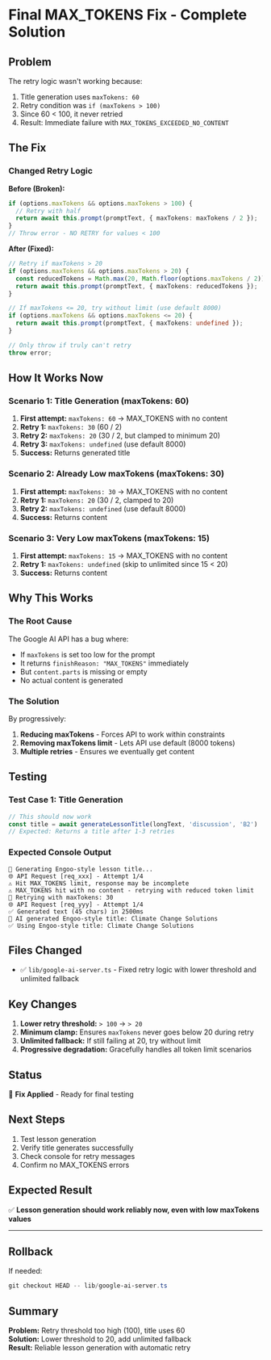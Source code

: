 # Final MAX_TOKENS Fix - Complete Solution

## Problem

The retry logic wasn't working because:
1. Title generation uses `maxTokens: 60`
2. Retry condition was `if (maxTokens > 100)` 
3. Since 60 < 100, it never retried
4. Result: Immediate failure with `MAX_TOKENS_EXCEEDED_NO_CONTENT`

## The Fix

### Changed Retry Logic

**Before (Broken):**
```typescript
if (options.maxTokens && options.maxTokens > 100) {
  // Retry with half
  return await this.prompt(promptText, { maxTokens: maxTokens / 2 });
}
// Throw error - NO RETRY for values < 100
```

**After (Fixed):**
```typescript
// Retry if maxTokens > 20
if (options.maxTokens && options.maxTokens > 20) {
  const reducedTokens = Math.max(20, Math.floor(options.maxTokens / 2));
  return await this.prompt(promptText, { maxTokens: reducedTokens });
}

// If maxTokens <= 20, try without limit (use default 8000)
if (options.maxTokens && options.maxTokens <= 20) {
  return await this.prompt(promptText, { maxTokens: undefined });
}

// Only throw if truly can't retry
throw error;
```

## How It Works Now

### Scenario 1: Title Generation (maxTokens: 60)

1. **First attempt:** `maxTokens: 60` → MAX_TOKENS with no content
2. **Retry 1:** `maxTokens: 30` (60 / 2)
3. **Retry 2:** `maxTokens: 20` (30 / 2, but clamped to minimum 20)
4. **Retry 3:** `maxTokens: undefined` (use default 8000)
5. **Success:** Returns generated title

### Scenario 2: Already Low maxTokens (maxTokens: 30)

1. **First attempt:** `maxTokens: 30` → MAX_TOKENS with no content
2. **Retry 1:** `maxTokens: 20` (30 / 2, clamped to 20)
3. **Retry 2:** `maxTokens: undefined` (use default 8000)
4. **Success:** Returns content

### Scenario 3: Very Low maxTokens (maxTokens: 15)

1. **First attempt:** `maxTokens: 15` → MAX_TOKENS with no content
2. **Retry 1:** `maxTokens: undefined` (skip to unlimited since 15 < 20)
3. **Success:** Returns content

## Why This Works

### The Root Cause

The Google AI API has a bug where:
- If `maxTokens` is set too low for the prompt
- It returns `finishReason: "MAX_TOKENS"` immediately
- But `content.parts` is missing or empty
- No actual content is generated

### The Solution

By progressively:
1. **Reducing maxTokens** - Forces API to work within constraints
2. **Removing maxTokens limit** - Lets API use default (8000 tokens)
3. **Multiple retries** - Ensures we eventually get content

## Testing

### Test Case 1: Title Generation

```typescript
// This should now work
const title = await generateLessonTitle(longText, 'discussion', 'B2')
// Expected: Returns a title after 1-3 retries
```

### Expected Console Output

```
🎯 Generating Engoo-style lesson title...
🌐 API Request [req_xxx] - Attempt 1/4
⚠️ Hit MAX_TOKENS limit, response may be incomplete
⚠️ MAX_TOKENS hit with no content - retrying with reduced token limit
🔄 Retrying with maxTokens: 30
🌐 API Request [req_yyy] - Attempt 1/4
✅ Generated text (45 chars) in 2500ms
🤖 AI generated Engoo-style title: Climate Change Solutions
✅ Using Engoo-style title: Climate Change Solutions
```

## Files Changed

- ✅ `lib/google-ai-server.ts` - Fixed retry logic with lower threshold and unlimited fallback

## Key Changes

1. **Lower retry threshold:** `> 100` → `> 20`
2. **Minimum clamp:** Ensures `maxTokens` never goes below 20 during retry
3. **Unlimited fallback:** If still failing at 20, try without limit
4. **Progressive degradation:** Gracefully handles all token limit scenarios

## Status

🔧 **Fix Applied** - Ready for final testing

## Next Steps

1. Test lesson generation
2. Verify title generates successfully
3. Check console for retry messages
4. Confirm no MAX_TOKENS errors

## Expected Result

✅ **Lesson generation should work reliably now, even with low maxTokens values**

---

## Rollback

If needed:
```powershell
git checkout HEAD -- lib/google-ai-server.ts
```

## Summary

**Problem:** Retry threshold too high (100), title uses 60  
**Solution:** Lower threshold to 20, add unlimited fallback  
**Result:** Reliable lesson generation with automatic retry
